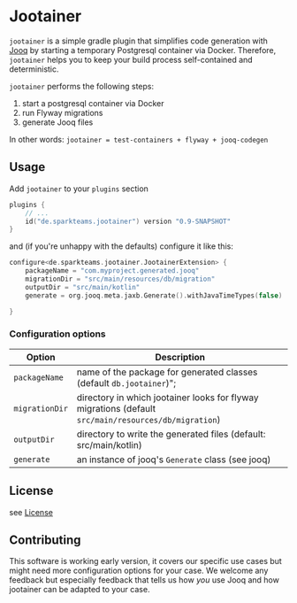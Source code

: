 # Jootainer 
`jootainer` is a simple gradle plugin that simplifies code generation with [Jooq](https://www.jooq.org/) by starting a temporary Postgresql container via Docker.
Therefore, `jootainer` helps you to keep your build process self-contained and deterministic.

`jootainer` performs the following steps:
1. start a postgresql container via Docker
2. run Flyway migrations
3. generate Jooq files

In other words: `jootainer = test-containers + flyway + jooq-codegen`

## Usage
Add `jootainer` to your `plugins` section
```kotlin
plugins {
    // ...
    id("de.sparkteams.jootainer") version "0.9-SNAPSHOT"
}
```

and (if you're unhappy with the defaults) configure it like this:
```kotlin
configure<de.sparkteams.jootainer.JootainerExtension> {
    packageName = "com.myproject.generated.jooq"
    migrationDir = "src/main/resources/db/migration"
    outputDir = "src/main/kotlin"
    generate = org.jooq.meta.jaxb.Generate().withJavaTimeTypes(false)

}
```
### Configuration options

| Option | Description|
| -------| ----- | 
| `packageName` | name of the package for generated classes (default `db.jootainer`)";
| `migrationDir` | directory in which jootainer looks for flyway migrations (default `src/main/resources/db/migration`)
| `outputDir` | directory to write the generated files (default: src/main/kotlin)
| `generate`  | an instance of jooq's `Generate` class  (see jooq)


## License
see [License](./license)

## Contributing

This software is working early version, it covers our specific use cases but might need more configuration
 options for your case. We welcome any feedback but especially feedback that tells us how *you* 
 use Jooq and how jootainer can be adapted to your case. 



